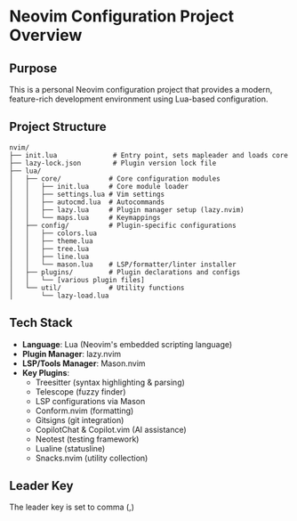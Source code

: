 # Neovim Configuration Project Overview

## Purpose
This is a personal Neovim configuration project that provides a modern, feature-rich development environment using Lua-based configuration.

## Project Structure
```
nvim/
├── init.lua              # Entry point, sets mapleader and loads core
├── lazy-lock.json        # Plugin version lock file
├── lua/
│   ├── core/            # Core configuration modules
│   │   ├── init.lua     # Core module loader
│   │   ├── settings.lua # Vim settings
│   │   ├── autocmd.lua  # Autocommands
│   │   ├── lazy.lua     # Plugin manager setup (lazy.nvim)
│   │   └── maps.lua     # Keymappings
│   ├── config/          # Plugin-specific configurations
│   │   ├── colors.lua   
│   │   ├── theme.lua
│   │   ├── tree.lua
│   │   ├── line.lua
│   │   └── mason.lua    # LSP/formatter/linter installer
│   ├── plugins/         # Plugin declarations and configs
│   │   └── [various plugin files]
│   └── util/            # Utility functions
│       └── lazy-load.lua
```

## Tech Stack
- **Language**: Lua (Neovim's embedded scripting language)
- **Plugin Manager**: lazy.nvim
- **LSP/Tools Manager**: Mason.nvim
- **Key Plugins**:
  - Treesitter (syntax highlighting & parsing)
  - Telescope (fuzzy finder)
  - LSP configurations via Mason
  - Conform.nvim (formatting)
  - Gitsigns (git integration)
  - CopilotChat & Copilot.vim (AI assistance)
  - Neotest (testing framework)
  - Lualine (statusline)
  - Snacks.nvim (utility collection)

## Leader Key
The leader key is set to comma (,)